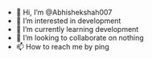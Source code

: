 - 👋 Hi, I’m @Abhishekshah007
- 👀 I’m interested in development
- 🌱 I’m currently learning development
- 💞️ I’m looking to collaborate on nothing
- 📫 How to reach me by ping

<!---
Abhishekshah007/Abhishekshah007 is a ✨ special ✨ repository because its `README.md` (this file) appears on your GitHub profile.
You can click the Preview link to take a look at your changes.
--->
